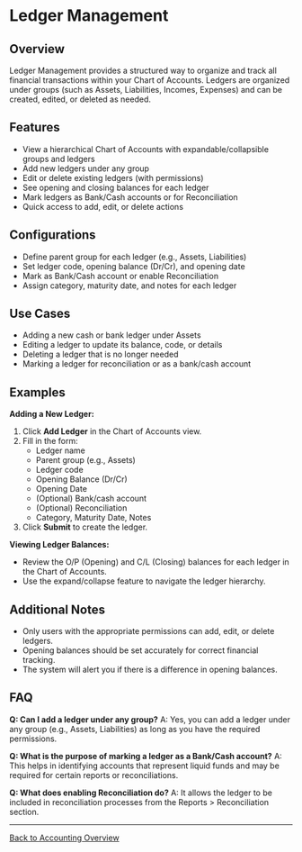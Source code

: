 # Ledger Management

## Overview
Ledger Management provides a structured way to organize and track all financial transactions within your Chart of Accounts. Ledgers are organized under groups (such as Assets, Liabilities, Incomes, Expenses) and can be created, edited, or deleted as needed.

## Features
- View a hierarchical Chart of Accounts with expandable/collapsible groups and ledgers
- Add new ledgers under any group
- Edit or delete existing ledgers (with permissions)
- See opening and closing balances for each ledger
- Mark ledgers as Bank/Cash accounts or for Reconciliation
- Quick access to add, edit, or delete actions

## Configurations
- Define parent group for each ledger (e.g., Assets, Liabilities)
- Set ledger code, opening balance (Dr/Cr), and opening date
- Mark as Bank/Cash account or enable Reconciliation
- Assign category, maturity date, and notes for each ledger

## Use Cases
- Adding a new cash or bank ledger under Assets
- Editing a ledger to update its balance, code, or details
- Deleting a ledger that is no longer needed
- Marking a ledger for reconciliation or as a bank/cash account

## Examples
**Adding a New Ledger:**
1. Click **Add Ledger** in the Chart of Accounts view.
2. Fill in the form:
   - Ledger name
   - Parent group (e.g., Assets)
   - Ledger code
   - Opening Balance (Dr/Cr)
   - Opening Date
   - (Optional) Bank/cash account
   - (Optional) Reconciliation
   - Category, Maturity Date, Notes
3. Click **Submit** to create the ledger.

**Viewing Ledger Balances:**
- Review the O/P (Opening) and C/L (Closing) balances for each ledger in the Chart of Accounts.
- Use the expand/collapse feature to navigate the ledger hierarchy.

## Additional Notes
- Only users with the appropriate permissions can add, edit, or delete ledgers.
- Opening balances should be set accurately for correct financial tracking.
- The system will alert you if there is a difference in opening balances.

## FAQ
**Q: Can I add a ledger under any group?**
A: Yes, you can add a ledger under any group (e.g., Assets, Liabilities) as long as you have the required permissions.

**Q: What is the purpose of marking a ledger as a Bank/Cash account?**
A: This helps in identifying accounts that represent liquid funds and may be required for certain reports or reconciliations.

**Q: What does enabling Reconciliation do?**
A: It allows the ledger to be included in reconciliation processes from the Reports > Reconciliation section.

---
[Back to Accounting Overview](./README.md) 